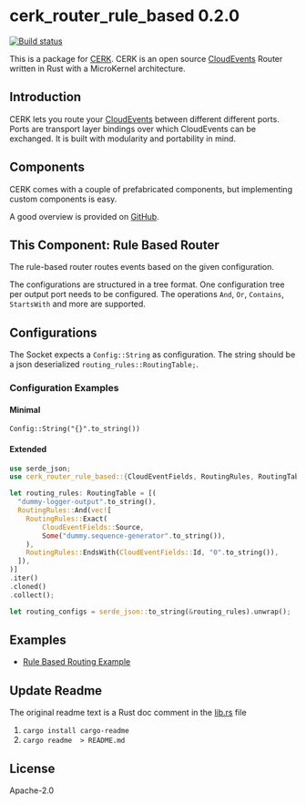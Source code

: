 # cerk_router_rule_based 0.2.0

[![Build status](https://badge.buildkite.com/4494e29d5f2c47e3fe998af46dff78a447800a76a68024e392.svg?branch=master)](https://buildkite.com/ce-rust/cerk)


This is a package for [CERK](https://github.com/ce-rust/cerk).
CERK is an open source [CloudEvents](https://github.com/cloudevents/spec) Router written in Rust with a MicroKernel architecture.

## Introduction

CERK lets you route your [CloudEvents](https://github.com/cloudevents/spec) between different different ports.
Ports are transport layer bindings over which CloudEvents can be exchanged.
It is built with modularity and portability in mind.

## Components

CERK comes with a couple of prefabricated components, but implementing custom components is easy.

A good overview is provided on [GitHub](https://github.com/ce-rust/cerk/).

## This Component: Rule Based Router

The rule-based router routes events based on the given configuration.

The configurations are structured in a tree format.
One configuration tree per output port needs to be configured.
The operations `And`, `Or`, `Contains`, `StartsWith` and more are supported.

## Configurations

The Socket expects a `Config::String` as configuration.
The string should be a json deserialized `routing_rules::RoutingTable;`.

### Configuration Examples

#### Minimal

`Config::String("{}".to_string())`

#### Extended

```rust
use serde_json;
use cerk_router_rule_based::{CloudEventFields, RoutingRules, RoutingTable};

let routing_rules: RoutingTable = [(
  "dummy-logger-output".to_string(),
  RoutingRules::And(vec![
    RoutingRules::Exact(
        CloudEventFields::Source,
        Some("dummy.sequence-generator".to_string()),
    ),
    RoutingRules::EndsWith(CloudEventFields::Id, "0".to_string()),
  ]),
)]
.iter()
.cloned()
.collect();

let routing_configs = serde_json::to_string(&routing_rules).unwrap();
```

## Examples

* [Rule Based Routing Example](https://github.com/ce-rust/cerk/tree/master/examples/src/rule_based_routing)



## Update Readme

The original readme text is a Rust doc comment in the [lib.rs](./cloudevents/src/lib.rs) file

1. `cargo install cargo-readme`
2. `cargo readme  > README.md`

## License

Apache-2.0
